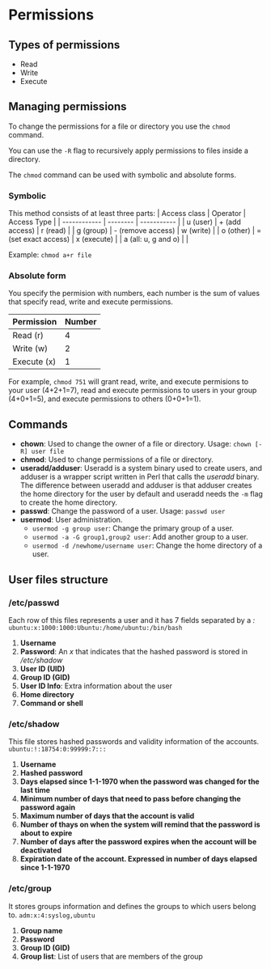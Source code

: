 # Permissions

## Types of permissions
- Read
- Write
- Execute

## Managing permissions
To change the permissions for a file or directory you use the `chmod` command.

You can use the `-R` flag to recursively apply permissions to files inside a directory.

The `chmod` command can be used with symbolic and absolute forms.

### Symbolic
This method consists of at least three parts:
| Access class | Operator | Access Type |
| ------------ | -------- | ----------- |
| u (user) | + (add access) | r (read) |
| g (group) | - (remove access) | w (write) |
| o (other) | = (set exact access) | x (execute) |
| a (all: u, g and o) | |

Example: `chmod a+r file`

### Absolute form
You specify the permision with numbers, each number is the sum of values that specify read, write and execute permissions.

| Permission  | Number |
| ----------- | ------ |
| Read (r)    | 4      |
| Write (w)   | 2      |
| Execute (x) | 1      |

For example, `chmod 751` will grant read, write, and execute permisions to your user (4+2+1=7), read and execute permissions to users in your group (4+0+1=5), and execute permissions to others (0+0+1=1).

## Commands
- **chown**: Used to change the owner of a file or directory. Usage: `chown [-R] user file`
- **chmod**: Used to change permissions of a file or directory.
- **useradd/adduser**: Useradd is a system binary used to create users, and adduser is a wrapper script written in Perl that calls the _useradd_ binary. The difference between useradd and adduser is that adduser creates the home directory for the user by default and useradd needs the `-m` flag to create the home directory.
- **passwd**: Change the password of a user. Usage: `passwd user`
- **usermod**: User administration.
	- `usermod -g group user`: Change the primary group of a user.
	- `usermod -a -G group1,group2 user`: Add another group to a user.
	- `usermod -d /newhome/username user`: Change the home directory of a user.

## User files structure
### /etc/passwd
Each row of this files represents a user and it has 7 fields separated by a _:_ 
`ubuntu:x:1000:1000:Ubuntu:/home/ubuntu:/bin/bash`

1. **Username**
2. **Password**: An _x_ that indicates that the hashed password is stored in _/etc/shadow_
3. **User ID (UID)**
4. **Group ID (GID)**
5. **User ID Info**: Extra information about the user
6. **Home directory**
7. **Command or shell**

### /etc/shadow
This file stores hashed passwords and validity information of the accounts.
`ubuntu:!:18754:0:99999:7:::`

1. **Username**
2. **Hashed password**
3. **Days elapsed since 1-1-1970 when the password was changed for the last time**
4. **Minimum number of days that need to pass before changing the password again**
5. **Maximum number of days that the account is valid**
6. **Number of thays on when the system will remind that the password is about to expire**
7. **Number of days after the password expires when the account will be deactivated**
8. **Expiration date of the account. Expressed in number of days elapsed since 1-1-1970**

### /etc/group
It stores groups information and defines the groups to which users belong to.
`adm:x:4:syslog,ubuntu`
1. **Group name**
2. **Password**
3. **Group ID (GID)**
4. **Group list**: List of users that are members of the group
